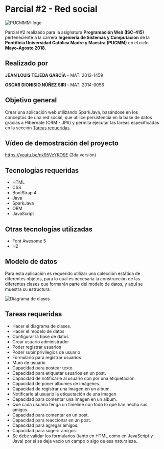 # Parcial #2 - Red social

![PUCMMM-logo](https://i.imgur.com/9eEIci9.png)

Parcial #2 realizado para la asignatura **Programación Web (ISC-415)** perteneciente a la carrera **Ingeniería de Sistemas y Computación** de la **Pontificia Universidad Católica Madre y Maestra (PUCMM)** en el ciclo **Mayo-Agosto 2018**.

## Realizado por

**JEAN LOUIS TEJEDA GARCÍA** -  MAT. 2013-1459

**OSCAR DIONISIO NÚÑEZ SIRI** -  MAT. 2014-0056

## Objetivo general

Crear una aplicación web utilizando SparkJava, basándose en los conceptos de una red social, que utilice persistencia en la base de datos gracias a Hibernate (ORM - JPA) y permita ejecutar las tareas especificadas en la sección [Tareas requeridas](#tareas-requeridas).

## Vídeo de demostración del proyecto

https://youtu.be/nk95VcYKOSE (2da versión)

## Tecnologías requeridas

- HTML
- CSS
- BootStrap 4
- Java
- SparkJava
- ORM
- JavaScript

## Otras tecnologías utilizadas

- Font Awesome 5
- H2

## Modelo de datos
Para esta aplicación es requerido utilizar una colección estática de diferentes objetos, para lo cual es necesaria la construcción de las diferentes clases que formarán parte del modelo de datos, y aquí se muestra su estructura:

![Diagrama de clases](https://i.imgur.com/oZFmIzY.png)

## Tareas requeridas

- Hacer el diagrama de clases.
- Hacer el modelo de datos
- Configurar la base de datos
- Crear usuario administrador
- Poder registrar usuarios
- Poder subir privilegios de usuario
- Formulario para registrar usuarios
- Muro de usuario
- Capacidad para postear texto
- Capacidad para etiquetar usuarios en un post.
- Capacidad de notificarle al usuario con por una etiquetación.
- Capacidad de poner albumes de imágenes.
- Capacidad de registrar una imagen en un album.
- Notificarle al usuario la etiquetación de una imagen
- Capacidad para comentar una imagen en un album.
- Que cada usuario tenga un timeline con todo lo que han hecho sus amigos.
- Capacidad para comentar en un post.
- Capacidad para reaccionar en un post.
- Capacidad para agregar amigos.
- Capacidad para sugerir amigos.
- Se debe validar los formularios (tanto en HTML como en JavaScript y Java) por si se deja vacío un campo o algo de esa naturaleza.
